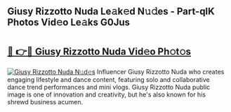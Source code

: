 ## Giusy Rizzotto Nuda Le𝚊k𝚎d N𝚞𝚍es - Part-qIK Photos Vid𝚎o Le𝚊ks G0Jus

# <h2><a href="http://fbct6h.evod.top/?m=Giusy+Rizzotto+Nuda">🔗 👉🔴 Giusy Rizzotto Nuda Vid𝚎o Ph𝚘t𝚘s</a></h2>

[![Giusy Rizzotto Nuda N𝚞d𝚎s](https://i.imgur.com/8V9OHl7.gif)](http://fbct6h.evod.top/?m=Giusy+Rizzotto+Nuda)
Influencer Giusy Rizzotto Nuda who creates engaging lifestyle and dance content, featuring solo and collaborative dance trend performances and mini vlogs. Giusy Rizzotto Nuda public image is one of innovation and creativity, but he's also known for his shrewd business acumen. 
